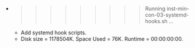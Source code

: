 * >>>>>>>>> Running inst-min-con-03-systemd-hooks.sh ...
  * Add systemd hook scripts.
  * Disk size = 1178504K. Space Used = 76K. Runtime = 00:00:00:00.
